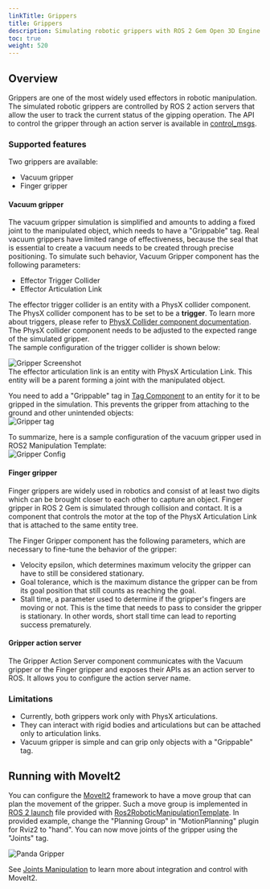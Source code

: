 ```yaml
---
linkTitle: Grippers 
title: Grippers
description: Simulating robotic grippers with ROS 2 Gem Open 3D Engine (O3DE).
toc: true
weight: 520
---
```


## Overview

Grippers are one of the most widely used effectors in robotic manipulation. 
The simulated robotic grippers are controlled by ROS 2 action servers that allow the user to track the current status of the gipping operation.
The API to control the gripper through an action server is available in [control_msgs](https://github.com/ros-controls/control_msgs/blob/master/control_msgs/action/GripperCommand.action).
### Supported features

Two grippers are available:
 - Vacuum gripper
 - Finger gripper

#### Vacuum gripper
The vacuum gripper simulation is simplified and amounts to adding a fixed joint to the manipulated object, which needs to have a "Grippable" tag.
Real vacuum grippers have limited range of effectiveness, because the seal that is essential to create a vacuum needs to be created through precise positioning.
To simulate such behavior, Vacuum Gripper component has the following parameters:
 - Effector Trigger Collider
 - Effector Articulation Link

The effector trigger collider is an entity with a PhysX collider component. \
The PhysX collider component has to be set to be a **trigger**. To learn more about triggers, please refer to [PhysX Collider component documentation](/docs/user-guide/components/reference/physx/collider/). \
The PhysX collider component needs to be adjusted to the expected range of the simulated gripper. \
The sample configuration of the trigger collider is shown below:

![Gripper Screenshot](/images/user-guide/interactivity/robotics/gripper_screen.svg)\
The effector articulation link is an entity with PhysX Articulation Link. 
This entity will be a parent forming a joint with the manipulated object.

You need to add a "Grippable" tag in [Tag Component](/docs/user-guide/components/reference/gameplay/tag/) to an entity for it to be gripped in the simulation. This prevents the gripper from attaching to the ground and other unintended objects:\
![Gripper tag](/images/user-guide/interactivity/robotics/tag.png)

To summarize, here is a sample configuration of the vacuum gripper used in ROS2 Manipulation Template:\
![Gripper Config](/images/user-guide/interactivity/robotics/vacuumGripperConfig.png)


#### Finger gripper

Finger grippers are widely used in robotics and consist of at least two digits which can be brought closer to each other to capture an object. Finger gripper in ROS 2 Gem is simulated through collision and contact. 
It is a component that controls the motor at the top of the PhysX Articulation Link that is attached to the same entity tree.

The Finger Gripper component has the following parameters, which are necessary to fine-tune the behavior of the gripper:
- Velocity epsilon, which determines maximum velocity the gripper can have to still be considered stationary.
- Goal tolerance, which is the maximum distance the gripper can be from its goal position that still counts as reaching the goal.
- Stall time, a parameter used to determine if the gripper's fingers are moving or not. This is the time that needs to pass to consider the gripper is stationary. In other words, short stall time can lead to reporting success prematurely.


#### Gripper action server
The Gripper Action Server component communicates with the Vacuum gripper or the Finger gripper and exposes their APIs as an action server to ROS. It allows you to configure the action server name. 

### Limitations 

- Currently, both grippers work only with PhysX articulations. 
- They can interact with rigid bodies and articulations but can be attached only to articulation links.
- Vacuum gripper is simple and can grip only objects with a "Grippable" tag.

## Running with MoveIt2

You can configure the [MoveIt2](https://github.com/ros-planning/moveit2) framework to have a move group that can plan the movement of the gripper. 
Such a move group is implemented in [ROS 2 launch](https://github.com/o3de/o3de-extras/blob/development/Templates/Ros2RoboticManipulationTemplate/Template/Examples/panda_moveit_config_demo.launch.py) file provided with [Ros2RoboticManipulationTemplate](https://github.com/o3de/o3de-extras/blob/development/Templates/Ros2RoboticManipulationTemplate/README.md). 
In provided example, change the "Planning Group" in "MotionPlanning" plugin for Rviz2 to "hand".
You can now move joints of the gripper using the "Joints" tag.

![Panda Gripper](/images/user-guide/interactivity/robotics/panda_gripper.png)

See [Joints Manipulation](joints-manipulation.md) to learn more about integration and control with MoveIt2.